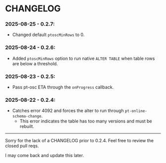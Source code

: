# CHANGELOG

### 2025-08-25 - 0.2.7:

- Changed default `ptoscMinRows` to 0.

### 2025-08-24 - 0.2.6:

- Added `ptoscMinRows` option to run native `ALTER TABLE` when table rows are below a threshold.

### 2025-08-23 - 0.2.5:

- Pass pt-osc ETA through the `onProgress` callback.

### 2025-08-22 - 0.2.4:

- Catches error 4092 and forces the alter to run through
  `pt-online-schema-change`.
  - This error indicates the table has too many versions and must be rebuilt.

---

Sorry for the lack of a CHANGELOG prior to 0.2.4. Feel free to review the closed
pull reqs.

I may come back and update this later.
